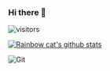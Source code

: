 ### Hi there 👋


![visitors](https://visitor-badge.glitch.me/badge?page_id=zhaoguanchen.zhaoguanchen&left_color=green&right_color=red)




[![Rainbow cat's github stats](https://github-readme-stats.vercel.app/api?username=zhaoguanchen&show_icons=true)](https://github.com/anuraghazra/github-readme-stats)



![Git](https://img.shields.io/badge/-Git-F05032?style=flat-square&logo=git&logoColor=white)


<!--
**zhaoguanchen/zhaoguanchen** is a ✨ _special_ ✨ repository because its `README.md` (this file) appears on your GitHub profile.

Here are some ideas to get you started:

- 🔭 I’m currently working on ...
- 🌱 I’m currently learning ...
- 👯 I’m looking to collaborate on ...
- 🤔 I’m looking for help with ...
- 💬 Ask me about ...
- 📫 How to reach me: ...
- 😄 Pronouns: ...
- ⚡ Fun fact: ...
-->

